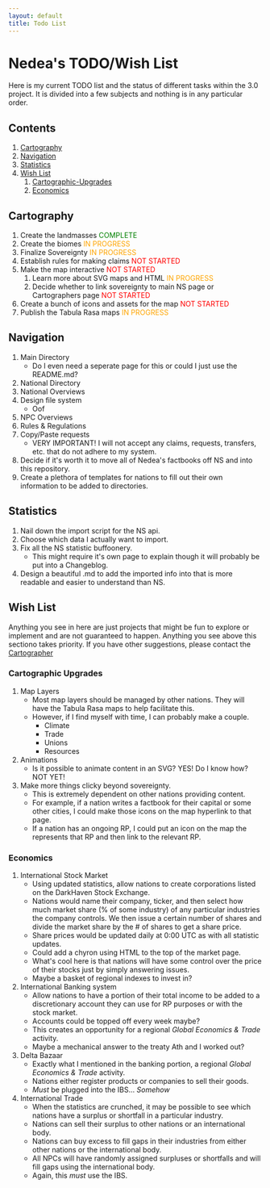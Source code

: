 ```yaml
---
layout: default
title: Todo List
---
```


# Nedea's TODO/Wish List

Here is my current TODO list and the status of different tasks within the 3.0 project. It is divided into a few subjects and nothing is in any particular order.

## Contents

1. [Cartography](#cartography)
2. [Navigation](#navigation)
3. [Statistics](#statistics)
4. [Wish List](#wish-list)
    1. [Cartographic-Upgrades](#cartographic-upgrades)
    2. [Economics](#economics)

## Cartography

1. Create the landmasses <span style="color:green;">COMPLETE</span>
2. Create the biomes <span style="color:orange;">IN PROGRESS</span>
3. Finalize Sovereignty <span style="color:orange;">IN PROGRESS</span>
4. Establish rules for making claims <span style="color:red;">NOT STARTED</span>
5. Make the map interactive <span style="color:red;">NOT STARTED</span>
    1. Learn more about SVG maps and HTML <span style="color:orange;">IN PROGRESS</span>
    2. Decide whether to link sovereignty to main NS page or Cartographers page <span style="color:red;">NOT STARTED</span>
6. Create a bunch of icons and assets for the map <span style="color:red;">NOT STARTED</span>
7. Publish the Tabula Rasa maps <span style="color:orange;">IN PROGRESS</span>


## Navigation

1. Main Directory
    * Do I even need a seperate page for this or could I just use the README.md?
2. National Directory
3. National Overviews 
4. Design file system
    * Oof
5. NPC Overviews
6. Rules & Regulations
7. Copy/Paste requests
    * VERY IMPORTANT! I will not accept any claims, requests, transfers, etc. that do not adhere to my system.
8. Decide if it's worth it to move all of Nedea's factbooks off NS and into this repository.
9. Create a plethora of templates for nations to fill out their own information to be added to directories.


## Statistics

1. Nail down the import script for the NS api.
2. Choose which data I actually want to import.
3. Fix all the NS statistic buffoonery.
    * This might require it's own page to explain though it will probably be put into a Changeblog.
4. Design a beautiful .md to add the imported info into that is more readable and easier to understand than NS.

## Wish List
Anything you see in here are just projects that might be fun to explore or implement and are not guaranteed to happen. Anything you see above this sectiono takes priority. If you have other suggestions, please contact the [Cartographer](https://www.nationstates.net/page=compose_telegram?tgto=Nedea)

### Cartographic Upgrades

1. Map Layers
    * Most map layers should be managed by other nations. They will have the Tabula Rasa maps to help facilitate this.
    * However, if I find myself with time, I can probably make a couple.
        * Climate
        * Trade
        * Unions
        * Resources
2. Animations
    * Is it possible to animate content in an SVG? YES! Do I know how? NOT YET!
3. Make more things clicky beyond sovereignty.
    * This is extremely dependent on other nations providing content.
    * For example, if a nation writes a factbook for their capital or some other cities, I could make those icons on the map hyperlink to that page.
    * If a nation has an ongoing RP, I could put an icon on the map the represents that RP and then link to the relevant RP.

### Economics

1. International Stock Market
    * Using updated statistics, allow nations to create corporations listed on the DarkHaven Stock Exchange.
    * Nations would name their company, ticker, and then select how much market share (% of some industry) of any particular industries the company controls. We then issue a certain number of shares and divide the market share by the # of shares to get a share price.
    * Share prices would be updated daily at 0:00 UTC as with all statistic updates.
    * Could add a chyron using HTML to the top of the market page.
    * What's cool here is that nations will have some control over the price of their stocks just by simply answering issues.
    * Maybe a basket of regional indexes to invest in?
2. International Banking system
    * Allow nations to have a portion of their total income to be added to a discretionary account they can use for RP purposes or with the stock market.
    * Accounts could be topped off every week maybe?
    * This creates an opportunity for a regional *Global Economics & Trade* activity.
    * Maybe a mechanical answer to the treaty Ath and I worked out?
3. Delta Bazaar
    * Exactly what I mentioned in the banking portion, a regional *Global Economics & Trade* activity.
    * Nations either register products or companies to sell their goods.
    * *Must* be plugged into the IBS... *Somehow*
4. International Trade
    * When the statistics are crunched, it may be possible to see which nations have a surplus or shortfall in a particular industry.
    * Nations can sell their surplus to other nations or an international body.
    * Nations can buy excess to fill gaps in their industries from either other nations or the international body.
    * All NPCs will have randomly assigned surpluses or shortfalls and will fill gaps using the international body.
    * Again, this *must* use the IBS.